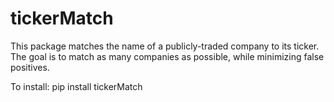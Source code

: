 # tickerMatch
This package matches the name of a publicly-traded company to its ticker. The goal is to match as many companies as possible, while minimizing false positives. 

To install: 
pip install tickerMatch



